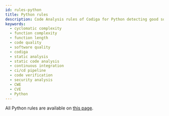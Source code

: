 ```yaml
---
id: rules-python
title: Python rules
description: Code Analysis rules of Codiga for Python detecting good software practices, security and vulnerability issues. Available on GitHub, GitLab and Bitbucket.
keywords:
  - cyclomatic complexity
  - function complexity
  - function length
  - code quality
  - software quality
  - codiga
  - static analysis
  - static code analysis
  - continuous integration
  - ci/cd pipeline
  - code verification
  - security analysis
  - CWE
  - CVE
  - Python
---
```


All Python rules are available on [this page](https://www.codiga.io/code-analysis/rules/python/all/all/).
